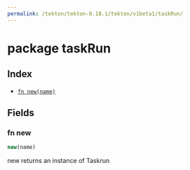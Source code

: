 ```yaml
---
permalink: /tekton/tekton-0.18.1/tekton/v1beta1/taskRun/
---
```


# package taskRun



## Index

* [`fn new(name)`](#fn-new)

## Fields

### fn new

```ts
new(name)
```

new returns an instance of Taskrun